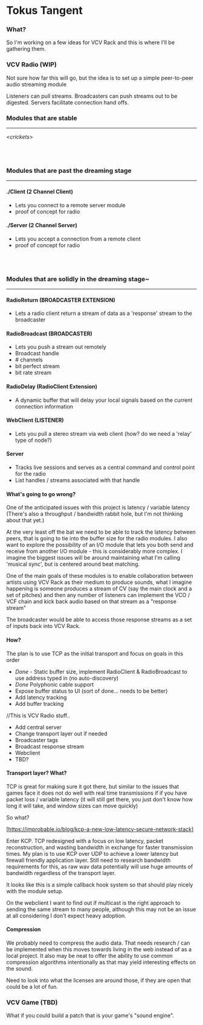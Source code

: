 # Tokus Tangent

### What?
So I'm working on a few ideas for VCV Rack and this is where I'll be gathering them.



### VCV Radio (WIP)

Not sure how far this will go, but the idea is to set up a simple peer-to-peer audio streaming module


Listeners can pull streams.
Broadcasters can push streams out to be digested.
Servers facilitate connection hand offs.

### Modules that are stable

---

<*crickets*>


<br><br>
### Modules that are past the dreaming stage

---

#### ./Client (2 Channel Client)
- Lets you connect to a remote server module
- proof of concept for radio

#### ./Server (2 Channel Server)
- Lets you accept a connection from a remote client
- proof of concept for radio

<br><br>
### Modules that are solidly in the dreaming stage~

---

#### RadioReturn (BROADCASTER EXTENSION)
- Lets a radio client return a stream of data as a 'response' stream to the broadcaster

#### RadioBroadcast (BROADCASTER)
- Lets you push a stream out remotely
- Broadcast handle
- \# channels
- bit perfect stream
- bit rate stream

#### RadioDelay (RadioClient Extension)
- A dynamic buffer that will delay your local signals based on the current connection information


#### WebClient (LISTENER)
- Lets you pull a stereo stream via web client (how? do we need a 'relay' type of node?)

#### Server
- Tracks live sessions and serves as a central command and control point for the radio
- List handles / streams associated with that handle

#### What's going to go wrong?

One of the anticipated issues with this project is latency / variable latency
(There's also a throughput / bandwidth rabbit hole, but I'm not thinking about that yet.)

At the very least off the bat we need to be able to track the latency between peers, 
that is going to tie into the buffer size for the radio modules. I also want to explore 
the possibility of an I/O module that lets you both send and receive from another I/O 
module - this is considerably more complex. I imagine the biggest issues will be around
maintaining what I'm calling 'musical sync', but is centered around beat matching.

One of the main goals of these modules is to enable collaboration between artists using
VCV Rack as their medium to produce sounds, what I imagine happening is someone produces
a stream of CV (say the main clock and a set of pitches) and then any number of listeners
can implement the VCO / VCF chain and kick back audio based on that stream as a "response stream"

The broadcaster would be able to access those response streams as a set of inputs back
into VCV Rack.

#### How?

The plan is to use TCP as the initial transport and focus on goals in this order

- *Done* - Static buffer size, implement RadioClient & RadioBroadcast to use address typed in (no auto-discovery)
- *Done* Polyphonic cable support
- Expose buffer status to UI (sort of done... needs to be better)
- Add latency tracking
- Add buffer tracking

//This is VCV Radio stuff..
- Add central server
- Change transport layer out if needed
- Broadcaster tags
- Broadcast response stream
- Webclient
- TBD?

#### Transport layer? What?

TCP is great for making sure it got there, but similar to the issues that games face
it does not do well with real time transmissions if if you have packet loss / variable
latency (it will still get there, you just don't know how long it will take, and window
sizes can move quickly)

So what?

[https://improbable.io/blog/kcp-a-new-low-latency-secure-network-stack]

Enter KCP. TCP redesigned with a focus on low latency, packet reconstruction, and wasting bandwidth
in exchange for faster transmission times. My plan is to use KCP over UDP to achieve a lower latency
but firewall friendly application layer. Still need to research bandwidth requirements for this, as
raw wav data potentially will use huge amounts of bandwidth regardless of the transport layer.

It looks like this is a simple callback hook system so that should play nicely with the module setup.

On the webclient I want to find out if multicast is the right approach to sending the same stream to many people,
although this may not be an issue at all considering I don't expect heavy adoption.

#### Compression

We probably need to compress the audio data. That needs research / can be implemented when
this moves towards living in the web instead of as a local project. It also may be neat to offer the ability
to use common compression algorithms intentionally as that may yield interesting effects on the sound.

Need to look into what the licenses are around those, if they are open that could be a lot of fun.



### VCV Game (TBD)

What if you could build a patch that is your game's "sound engine".